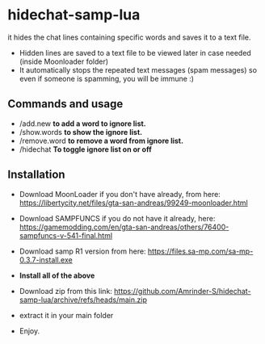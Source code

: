 # hidechat-samp-lua
it hides the chat lines containing specific words and saves it to a text file.
- Hidden lines are saved to a text file to be viewed later in case needed (inside Moonloader folder)
- It automatically stops the repeated text messages (spam messages) so even if someone is spamming, you will be immune :)


## Commands and usage
- /add.new **to add a word to ignore list.**
- /show.words **to show the ignore list.**
- /remove.word **to remove a word from ignore list.**
- /hidechat **To toggle ignore list on or off**

## Installation

- Download MoonLoader if you don't have already, from here:
https://libertycity.net/files/gta-san-andreas/99249-moonloader.html
- Download SAMPFUNCS if you do not have it already, here:
https://gamemodding.com/en/gta-san-andreas/others/76400-sampfuncs-v-541-final.html
- Download samp R1 version from here:
https://files.sa-mp.com/sa-mp-0.3.7-install.exe

- **Install all of the above**


- Download zip from this link:
https://github.com/Amrinder-S/hidechat-samp-lua/archive/refs/heads/main.zip
- extract it in your main folder 

- Enjoy.